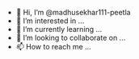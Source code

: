 - 👋 Hi, I’m @madhusekhar111-peetla
- 👀 I’m interested in ...
- 🌱 I’m currently learning ...
- 💞️ I’m looking to collaborate on ...
- 📫 How to reach me ...

<!---
madhusekhar111-peetla/madhusekhar111-peetla is a ✨ special ✨ repository because its `README.md` (this file) appears on your GitHub profile.
You can click the Preview link to take a look at your changes.
--->
